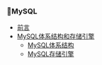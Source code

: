 ### 🐬MySQL

* [前言](README.md)
* [MySQL体系结构和存储引擎](content/MySQL体系结构和存储引擎.md)
  * [MySQL体系结构](content/MySQL体系结构和存储引擎/MySQL体系结构.md)
  * [MySQL存储引擎](content/MySQL体系结构和存储引擎/MySQL存储引擎.md)

